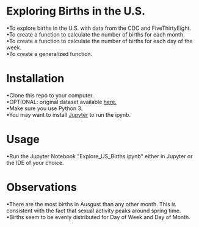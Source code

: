 # Exploring Births in the U.S.
•To explore births in the U.S. with data from the CDC and FiveThirtyEight.  
•To create a function to calculate the number of births for each month.  
•To create a function to calculate the number of births for each day of the week.  
•To create a generalized function.

# Installation
•Clone this repo to your computer.  
•OPTIONAL: original dataset available [here.](https://github.com/fivethirtyeight/data/tree/master/births)  
•Make sure you use Python 3.  
•You may want to install [Jupyter](http://jupyter.org/install) to run the ipynb.

# Usage
•Run the Jupyter Notebook "Explore_US_Births.ipynb" either in Jupyter or the IDE of your choice.

# Observations
•There are the most births in Ausgust than any other month. This is consistent with the fact that sexual activity peaks around spring time.  
•Births seem to be evenly distributed for Day of Week and Day of Month.
